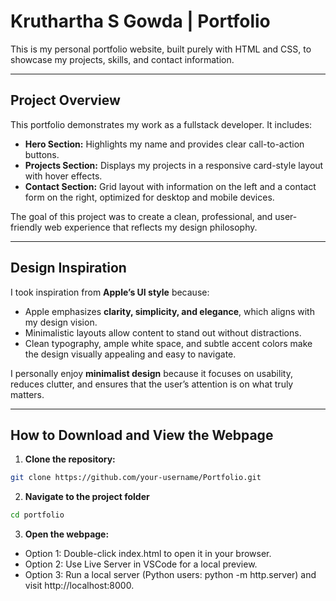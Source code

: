 # Kruthartha S Gowda | Portfolio

This is my personal portfolio website, built purely with HTML and CSS, to showcase my projects, skills, and contact information.

---

## Project Overview

This portfolio demonstrates my work as a fullstack developer. It includes:

- **Hero Section:** Highlights my name and provides clear call-to-action buttons.  
- **Projects Section:** Displays my projects in a responsive card-style layout with hover effects.  
- **Contact Section:** Grid layout with information on the left and a contact form on the right, optimized for desktop and mobile devices.  

The goal of this project was to create a clean, professional, and user-friendly web experience that reflects my design philosophy.

---

## Design Inspiration

I took inspiration from **Apple’s UI style** because:

- Apple emphasizes **clarity, simplicity, and elegance**, which aligns with my design vision.  
- Minimalistic layouts allow content to stand out without distractions.  
- Clean typography, ample white space, and subtle accent colors make the design visually appealing and easy to navigate.  

I personally enjoy **minimalist design** because it focuses on usability, reduces clutter, and ensures that the user’s attention is on what truly matters.

---

## How to Download and View the Webpage

1. **Clone the repository:**

```bash
git clone https://github.com/your-username/Portfolio.git
```

2. **Navigate to the project folder**

```bash
cd portfolio
```

3. **Open the webpage:**

- Option 1: Double-click index.html to open it in your browser.
- Option 2: Use Live Server in VSCode for a local preview.
- Option 3: Run a local server (Python users: python -m http.server) and visit http://localhost:8000.


